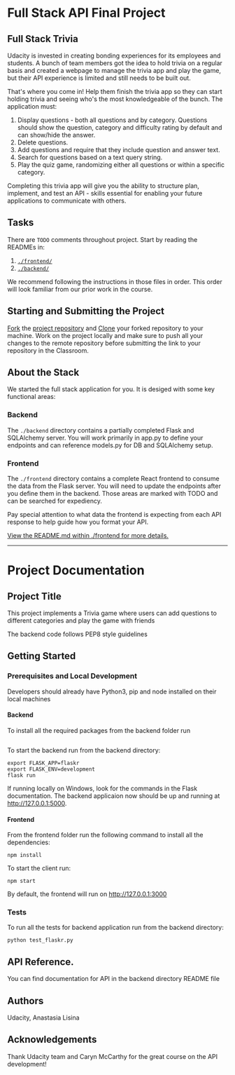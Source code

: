 # Full Stack API Final Project

## Full Stack Trivia

Udacity is invested in creating bonding experiences for its employees and students. A bunch of team members got the idea to hold trivia on a regular basis and created a  webpage to manage the trivia app and play the game, but their API experience is limited and still needs to be built out. 

That's where you come in! Help them finish the trivia app so they can start holding trivia and seeing who's the most knowledgeable of the bunch. The application must:

1) Display questions - both all questions and by category. Questions should show the question, category and difficulty rating by default and can show/hide the answer. 
2) Delete questions.
3) Add questions and require that they include question and answer text.
4) Search for questions based on a text query string.
5) Play the quiz game, randomizing either all questions or within a specific category. 

Completing this trivia app will give you the ability to structure plan, implement, and test an API - skills essential for enabling your future applications to communicate with others. 

## Tasks

There are `TODO` comments throughout project. Start by reading the READMEs in:

1. [`./frontend/`](./frontend/README.md)
2. [`./backend/`](./backend/README.md)

We recommend following the instructions in those files in order. This order will look familiar from our prior work in the course.

## Starting and Submitting the Project

[Fork](https://help.github.com/en/articles/fork-a-repo) the [project repository]() and [Clone](https://help.github.com/en/articles/cloning-a-repository) your forked repository to your machine. Work on the project locally and make sure to push all your changes to the remote repository before submitting the link to your repository in the Classroom. 

## About the Stack

We started the full stack application for you. It is desiged with some key functional areas:

### Backend

The `./backend` directory contains a partially completed Flask and SQLAlchemy server. You will work primarily in app.py to define your endpoints and can reference models.py for DB and SQLAlchemy setup. 

### Frontend

The `./frontend` directory contains a complete React frontend to consume the data from the Flask server. You will need to update the endpoints after you define them in the backend. Those areas are marked with TODO and can be searched for expediency. 

Pay special attention to what data the frontend is expecting from each API response to help guide how you format your API. 

[View the README.md within ./frontend for more details.](./frontend/README.md)


---

# Project Documentation

## Project Title

This project implements a Trivia game where users can add questions to different categories and play the game with friends

The backend code follows PEP8 style guidelines

## Getting Started

### Prerequisites and Local Development

Developers should already have Python3, pip and node installed on their local machines

#### Backend

To install all the required packages from the backend folder run 
```pip install -r requirements.txt
```

To start the backend run from the backend directory:
```
export FLASK_APP=flaskr
export FLASK_ENV=development
flask run
```

If running locally on Windows, look for the commands in the Flask documentation.
The backend applicaion now should be up and running at http://127.0.0.1:5000.

#### Frontend

From the frontend folder run the following command to install all the dependencies:
```
npm install
```

To start the client run:
```
npm start
```

By default, the frontend will run on http://127.0.0.1:3000


### Tests

To run all the tests for backend application run from the backend directory:
```
python test_flaskr.py
```

## API Reference. 
You can find documentation for API in the backend directory README file 

## Authors
Udacity, Anastasia Lisina

## Acknowledgements
Thank Udacity team and Caryn McCarthy for the great course on the API development!





